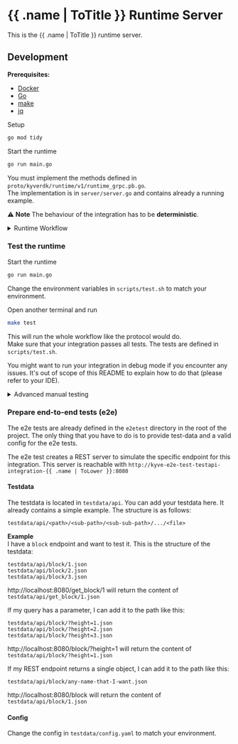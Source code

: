 # {{ .name | ToTitle }} Runtime Server

This is the {{ .name | ToTitle }} runtime server.

## Development

**Prerequisites:**
- [Docker](https://docs.docker.com/engine/install/)
- [Go](https://golang.org/doc/install)
- [make](https://www.gnu.org/software/make/)
- [jq](https://jqlang.github.io/jq/download/)

Setup
```bash
go mod tidy
```

Start the runtime
```bash
go run main.go
```

You must implement the methods defined in `proto/kyverdk/runtime/v1/runtime_grpc.pb.go`.<br>
The implementation is in `server/server.go` and contains already a running example.

⚠️ **Note**
The behaviour of the integration has to be **deterministic**.

<details>
<summary>Runtime Workflow</summary>

*Protocol* (client) and *integration* (server) run inside 2 docker containers and communicate via gRPC.
1. *protocol* calls *GetRuntimeName* and *GetRuntimeVersion* to get the runtime name and version.
2. *protocol* calls *ValidateSetConfig* to validate the configuration. Implementation specific config options can be set here.
3. *protocol* calls *GetDataItem* to get the data item.
4. *protocol* calls *PrevalidateDataItem* to make some simple checks on the data item. If the checks fail, the data item is rejected.
5. *protocol* calls *TransformDataItem* to remove unnecessary data from the data item.
6. *protocol* calls *ValidateDataItem* to validate the data item. If the data item is invalid, it is rejected.
7. *protocol* calls *SummarizeDataBundle* to summarize the data bundle (ex: block height of a blockchain item).
8. *protocol* calls *NextKey* to get the next key for the data item.
</details>

### Test the runtime
Start the runtime
```bash
go run main.go
```
Change the environment variables in `scripts/test.sh` to match your environment.

Open another terminal and run
```bash
make test
```
This will run the whole workflow like the protocol would do.<br>
Make sure that your integration passes all tests. The tests are defined in `scripts/test.sh`. 

You might want to run your integration in debug mode if you encounter any issues. 
It's out of scope of this README to explain how to do that (please refer to your IDE).

<details>
<summary>Advanced manual testing</summary>

To test individual methods, you can use the kystrap tool. Or you customize the `scripts/test.sh` to your needs. 
```bash
# You must be in the root directory of the project
sh tools/kystrap/kystrap.sh test -a host.docker.internal:50051
```

**Examples for testing**

```bash
# test-command structure
sh tools/kystrap/kystrap.sh test -a <host>:<port> -m <method> -d <data> <flags>

# call GetRuntimeName in non-interactive mode (see -y)
sh tools/kystrap/kystrap.sh test -a host.docker.internal:50051 -m GetRuntimeName -y

# call ValidateSetConfig with data
sh tools/kystrap/kystrap.sh test -a host.docker.internal:50051 -m ValidateSetConfig -d '{"raw_config":"{\"network\":\"my-network\",\"rpc\":\"https://my-fancy-rpc.com\"}"}'

# call GetRuntimeName in non-interactive and simple mode, pipe the output to jq
sh tools/kystrap/kystrap.sh test -a host.docker.internal:50051 -y -s -m GetRuntimeName 2>&1 | jq '.name'
```
⚠️ **Note:** The `-d` flag expects a JSON string **without spaces**.
</details>

### Prepare end-to-end tests (e2e)
The e2e tests are already defined in the `e2etest` directory in the root of the project.
The only thing that you have to do is to provide test-data and a valid config for the e2e tests.

The e2e test creates a REST server to simulate the specific endpoint for this integration.
This server is reachable with `http://kyve-e2e-test-testapi-integration-{{ .name | ToLower }}:8080`

#### Testdata
The testdata is located in `testdata/api`. You can add your testdata here.
It already contains a simple example.
The structure is as follows:
```text
testdata/api/<path>/<sub-path>/<sub-sub-path>/.../<file>
```

**Example**<br>
I have a `block` endpoint and want to test it.
This is the structure of the testdata:
```text
testdata/api/block/1.json
testdata/api/block/2.json
testdata/api/block/3.json
```
http://localhost:8080/get_block/1 will return the content of `testdata/api/get_block/1.json`

If my query has a parameter, I can add it to the path like this:
```text
testdata/api/block/?height=1.json
testdata/api/block/?height=2.json
testdata/api/block/?height=3.json
```
http://localhost:8080/block/?height=1 will return the content of `testdata/api/block/?height=1.json`

If my REST endpoint returns a single object, I can add it to the path like this:
```text
testdata/api/block/any-name-that-I-want.json
```
http://localhost:8080/block will return the content of `testdata/api/block/1.json`

#### Config
Change the config in `testdata/config.yaml` to match your environment.
